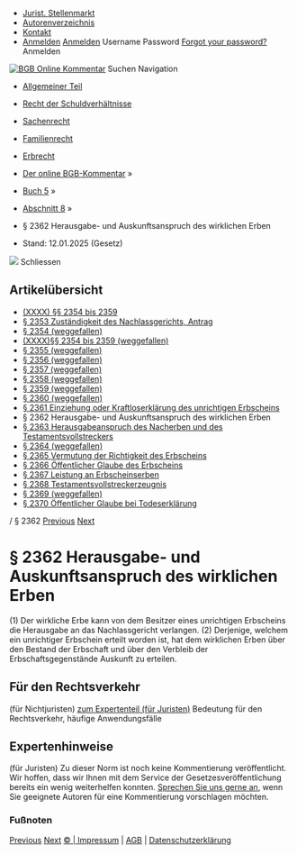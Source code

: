   * [Jurist. Stellenmarkt](https://bgb.kommentar.de/Buch-5/Abschnitt-8/</job-board> "Jurist. Stellenmarkt")
  * [Autorenverzeichnis](https://bgb.kommentar.de/Buch-5/Abschnitt-8/</Autorenverzeichnis> "Autorenverzeichnis")
  * [Kontakt](https://bgb.kommentar.de/Buch-5/Abschnitt-8/</Kontakt>)
  * [Anmelden](https://bgb.kommentar.de/Buch-5/Abschnitt-8/<#login> "show login form") [Anmelden](https://bgb.kommentar.de/Buch-5/Abschnitt-8/<#> "hide login form") Username Password
[Forgot your password?](https://bgb.kommentar.de/Buch-5/Abschnitt-8/</user/forgotpassword>) Anmelden 


[![BGB Online Kommentar](https://bgb.kommentar.de/extension/bgb/design/bgb/images/logo.png)](https://bgb.kommentar.de/Buch-5/Abschnitt-8/</> "BGB Online Kommentar")
Suchen
Navigation
  * [Allgemeiner Teil](https://bgb.kommentar.de/Buch-5/Abschnitt-8/</Buch-1>)
  * [Recht der Schuldverhältnisse](https://bgb.kommentar.de/Buch-5/Abschnitt-8/</Buch-2>)
  * [Sachenrecht](https://bgb.kommentar.de/Buch-5/Abschnitt-8/</Buch-3>)
  * [Familienrecht](https://bgb.kommentar.de/Buch-5/Abschnitt-8/</Buch-4>)
  * [Erbrecht](https://bgb.kommentar.de/Buch-5/Abschnitt-8/</Buch-5>)


  * [Der online BGB-Kommentar](https://bgb.kommentar.de/Buch-5/Abschnitt-8/</>) »
  * [Buch 5](https://bgb.kommentar.de/Buch-5/Abschnitt-8/</Buch-5>) »
  * [Abschnitt 8](https://bgb.kommentar.de/Buch-5/Abschnitt-8/</Buch-5/Abschnitt-8>) »
  * § 2362 Herausgabe- und Auskunftsanspruch des wirklichen Erben 
  * Stand: 12.01.2025 (Gesetz) 


![](https://vg01.met.vgwort.de/na/1c9909529ead4f509072c06d9081a7d5)
Schliessen 
## Artikelübersicht
  * [ (XXXX) §§ 2354 bis 2359 ](https://bgb.kommentar.de/Buch-5/Abschnitt-8/</Buch-5/Abschnitt-8/2354-bis-2359>)
  * [ § 2353 Zuständigkeit des Nachlassgerichts, Antrag ](https://bgb.kommentar.de/Buch-5/Abschnitt-8/</Buch-5/Abschnitt-8/Zustaendigkeit-des-Nachlassgerichts-Antrag>)
  * [ § 2354 (weggefallen) ](https://bgb.kommentar.de/Buch-5/Abschnitt-8/</Buch-5/Abschnitt-8/weggefallen4>)
  * [ (XXXX)§§ 2354 bis 2359 (weggefallen) ](https://bgb.kommentar.de/Buch-5/Abschnitt-8/</Buch-5/Abschnitt-8/weggefallen10>)
  * [ § 2355 (weggefallen) ](https://bgb.kommentar.de/Buch-5/Abschnitt-8/</Buch-5/Abschnitt-8/weggefallen5>)
  * [ § 2356 (weggefallen) ](https://bgb.kommentar.de/Buch-5/Abschnitt-8/</Buch-5/Abschnitt-8/weggefallen6>)
  * [ § 2357 (weggefallen) ](https://bgb.kommentar.de/Buch-5/Abschnitt-8/</Buch-5/Abschnitt-8/weggefallen7>)
  * [ § 2358 (weggefallen) ](https://bgb.kommentar.de/Buch-5/Abschnitt-8/</Buch-5/Abschnitt-8/weggefallen8>)
  * [ § 2359 (weggefallen) ](https://bgb.kommentar.de/Buch-5/Abschnitt-8/</Buch-5/Abschnitt-8/weggefallen9>)
  * [ § 2360 (weggefallen) ](https://bgb.kommentar.de/Buch-5/Abschnitt-8/</Buch-5/Abschnitt-8/weggefallen>)
  * [ § 2361 Einziehung oder Kraftloserklärung des unrichtigen Erbscheins ](https://bgb.kommentar.de/Buch-5/Abschnitt-8/</Buch-5/Abschnitt-8/Einziehung-oder-Kraftloserklaerung-des-unrichtigen-Erbscheins>)
  * § 2362 Herausgabe- und Auskunftsanspruch des wirklichen Erben 
  * [ § 2363 Herausgabeanspruch des Nacherben und des Testamentsvollstreckers ](https://bgb.kommentar.de/Buch-5/Abschnitt-8/</Buch-5/Abschnitt-8/Herausgabeanspruch-des-Nacherben-und-des-Testamentsvollstreckers>)
  * [ § 2364 (weggefallen) ](https://bgb.kommentar.de/Buch-5/Abschnitt-8/</Buch-5/Abschnitt-8/weggefallen2>)
  * [ § 2365 Vermutung der Richtigkeit des Erbscheins ](https://bgb.kommentar.de/Buch-5/Abschnitt-8/</Buch-5/Abschnitt-8/Vermutung-der-Richtigkeit-des-Erbscheins>)
  * [ § 2366 Öffentlicher Glaube des Erbscheins ](https://bgb.kommentar.de/Buch-5/Abschnitt-8/</Buch-5/Abschnitt-8/Oeffentlicher-Glaube-des-Erbscheins>)
  * [ § 2367 Leistung an Erbscheinserben ](https://bgb.kommentar.de/Buch-5/Abschnitt-8/</Buch-5/Abschnitt-8/Leistung-an-Erbscheinserben>)
  * [ § 2368 Testamentsvollstreckerzeugnis ](https://bgb.kommentar.de/Buch-5/Abschnitt-8/</Buch-5/Abschnitt-8/Testamentsvollstreckerzeugnis>)
  * [ § 2369 (weggefallen) ](https://bgb.kommentar.de/Buch-5/Abschnitt-8/</Buch-5/Abschnitt-8/weggefallen3>)
  * [ § 2370 Öffentlicher Glaube bei Todeserklärung ](https://bgb.kommentar.de/Buch-5/Abschnitt-8/</Buch-5/Abschnitt-8/Oeffentlicher-Glaube-bei-Todeserklaerung>)


/ § 2362 
[Previous](https://bgb.kommentar.de/Buch-5/Abschnitt-8/</Buch-5/Abschnitt-8/Einziehung-oder-Kraftloserklaerung-des-unrichtigen-Erbscheins> "§ 2361 Einziehung oder Kraftloserklärung des unrichtigen Erbscheins") [Next](https://bgb.kommentar.de/Buch-5/Abschnitt-8/</Buch-5/Abschnitt-8/Herausgabeanspruch-des-Nacherben-und-des-Testamentsvollstreckers> "§ 2363 Herausgabeanspruch des Nacherben und des Testamentsvollstreckers")
# § 2362 Herausgabe- und Auskunftsanspruch des wirklichen Erben
(1) Der wirkliche Erbe kann von dem Besitzer eines unrichtigen Erbscheins die Herausgabe an das Nachlassgericht verlangen.
(2) Derjenige, welchem ein unrichtiger Erbschein erteilt worden ist, hat dem wirklichen Erben über den Bestand der Erbschaft und über den Verbleib der Erbschaftsgegenstände Auskunft zu erteilen.
## Für den Rechtsverkehr 
(für Nichtjuristen)
[zum Expertenteil (für Juristen)](https://bgb.kommentar.de/Buch-5/Abschnitt-8/<#expertenhinweise>)
Bedeutung für den Rechtsverkehr, häufige Anwendungsfälle
## Expertenhinweise
(für Juristen)
Zu dieser Norm ist noch keine Kommentierung veröffentlicht. Wir hoffen, dass wir Ihnen mit dem Service der Gesetzesveröffentlichung bereits ein wenig weiterhelfen konnten. [Sprechen Sie uns gerne an](https://bgb.kommentar.de/Buch-5/Abschnitt-8/</Kontakt>), wenn Sie geeignete Autoren für eine Kommentierung vorschlagen möchten. 
### Fußnoten
[Previous](https://bgb.kommentar.de/Buch-5/Abschnitt-8/</Buch-5/Abschnitt-8/Einziehung-oder-Kraftloserklaerung-des-unrichtigen-Erbscheins> "§ 2361 Einziehung oder Kraftloserklärung des unrichtigen Erbscheins") [Next](https://bgb.kommentar.de/Buch-5/Abschnitt-8/</Buch-5/Abschnitt-8/Herausgabeanspruch-des-Nacherben-und-des-Testamentsvollstreckers> "§ 2363 Herausgabeanspruch des Nacherben und des Testamentsvollstreckers")
[© | Impressum](https://bgb.kommentar.de/Buch-5/Abschnitt-8/</Kontakt>) | [AGB](https://bgb.kommentar.de/Buch-5/Abschnitt-8/</AGB>) | [Datenschutzerklärung](https://bgb.kommentar.de/Buch-5/Abschnitt-8/</Datenschutzerklaerung-fuer-Leser>)
